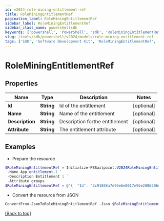 ```yaml
---
id: v2024-role-mining-entitlement-ref
title: RoleMiningEntitlementRef
pagination_label: RoleMiningEntitlementRef
sidebar_label: RoleMiningEntitlementRef
sidebar_class_name: powershellsdk
keywords: ['powershell', 'PowerShell', 'sdk', 'RoleMiningEntitlementRef', 'V2024RoleMiningEntitlementRef'] 
slug: /tools/sdk/powershell/v2024/models/role-mining-entitlement-ref
tags: ['SDK', 'Software Development Kit', 'RoleMiningEntitlementRef', 'V2024RoleMiningEntitlementRef']
---
```



# RoleMiningEntitlementRef

## Properties

Name | Type | Description | Notes
------------ | ------------- | ------------- | -------------
**Id** | **String** | Id of the entitlement | [optional] 
**Name** | **String** | Name of the entitlement | [optional] 
**Description** | **String** | Description forthe entitlement | [optional] 
**Attribute** | **String** | The entitlement attribute | [optional] 

## Examples

- Prepare the resource
```powershell
$RoleMiningEntitlementRef = Initialize-PSSailpoint.V2024RoleMiningEntitlementRef  -Id 2c91808a7e95e6e0017e96e2086206c8 `
 -Name App.entitlement.1 `
 -Description Entitlement 1 `
 -Attribute groups
$RoleMiningEntitlementRef = @"{  "Id": "2c91808a7e95e6e0017e96e2086206c8", "Name": "App.entitlement.1", "Description": "Entitlement 1", "Attribute": "groups" }"@
```

- Convert the resource from JSON
```powershell
ConvertFrom-JsonToRoleMiningEntitlementRef -Json $RoleMiningEntitlementRef
```


[[Back to top]](#) 

